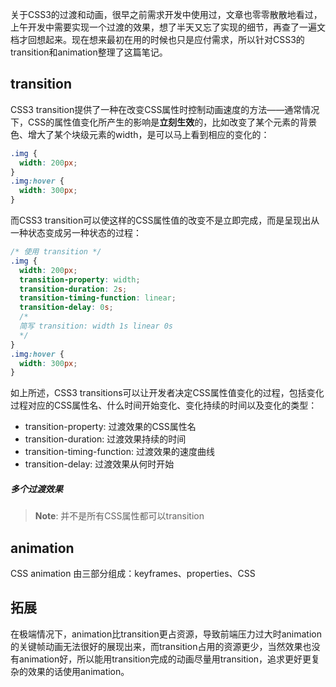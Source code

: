关于CSS3的过渡和动画，很早之前需求开发中使用过，文章也零零散散地看过，上午开发中需要实现一个过渡的效果，想了半天又忘了实现的细节，再查了一遍文档才回想起来。现在想来最初在用的时候也只是应付需求，所以针对CSS3的transition和animation整理了这篇笔记。

## transition
CSS3 transition提供了一种在改变CSS属性时控制动画速度的方法——通常情况下，CSS的属性值变化所产生的影响是**立刻生效**的，比如改变了某个元素的背景色、增大了某个块级元素的width，是可以马上看到相应的变化的：
```css
.img {
  width: 200px;
}
.img:hover {
  width: 300px;
}
```
而CSS3 transition可以使这样的CSS属性值的改变不是立即完成，而是呈现出从一种状态变成另一种状态的过程：
```css
/* 使用 transition */
.img {
  width: 200px;
  transition-property: width;
  transition-duration: 2s;
  transition-timing-function: linear;
  transition-delay: 0s;
  /*
  简写 transition: width 1s linear 0s
  */
}
.img:hover {
  width: 300px;
}
```
如上所述，CSS3 transitions可以让开发者决定CSS属性值变化的过程，包括变化过程对应的CSS属性名、什么时间开始变化、变化持续的时间以及变化的类型：
- transition-property: 过渡效果的CSS属性名
- transition-duration: 过渡效果持续的时间
- transition-timing-function: 过渡效果的速度曲线
- transition-delay: 过渡效果从何时开始

##### 多个过渡效果

> **Note**: 并不是所有CSS属性都可以transition

## animation
CSS animation 由三部分组成：keyframes、properties、CSS

## 拓展
在极端情况下，animation比transition更占资源，导致前端压力过大时animation的关键帧动画无法很好的展现出来，而transition占用的资源更少，当然效果也没有animation好，所以能用transition完成的动画尽量用transition，追求更好更复杂的效果的话使用animation。
